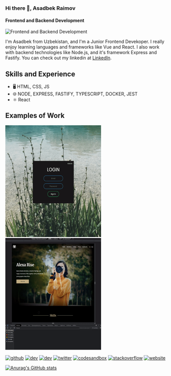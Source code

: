 ### Hi there 👋, Asadbek Raimov
#### Frontend and Backend Development
![Frontend and Backend Development](https://media-exp1.licdn.com/dms/image/C4D16AQFm1TjhRFvY3Q/profile-displaybackgroundimage-shrink_200_800/0/1642686779100?e=1648684800&v=beta&t=bZ0X-AijBfRmArg6843dsoESQv1-uya-mkYa0J2PN1s)

I'm Asadbek from Uzbekistan, and I'm a Junior Frontend Devekoper. I really enjoy learning languages and frameworks like Vue and React. I also work with backend technologies like Node.js, and it's framework Express and Fastify. You can check out my linkedin at [LinkedIn](https://www.linkedin.com/in/asadbek-raimov-b700881ba/).


## Skills and Experience
* 🖥️ HTML, CSS, JS
* 🌐 NODE, EXPRESS, FASTIFY, TYPESCRIPT, DOCKER, JEST
* ⚛️ React

## Examples of Work
<img src="https://github.com/asadbek2021/asadbek2021/blob/main/ezgif.com-gif-maker.gif" alt="gif" width=300 height=350> <img src="https://github.com/asadbek2021/asadbek2021/blob/main/ezgif.com-gif-maker%20(1).gif" alt="gif" width=300 height=350>


[<img src='https://cdn.jsdelivr.net/npm/simple-icons@3.0.1/icons/github.svg' alt='github' height='40'>](https://github.com/asadbek2021)  [<img src='https://cdn.jsdelivr.net/npm/simple-icons@3.0.1/icons/dev-dot-to.svg' alt='dev' height='40'>](https://dev.to/asadbek2021)  [<img src='https://cdn.jsdelivr.net/npm/simple-icons@3.0.1/icons/hashnode.svg' alt='dev' height='40'>](asadbek-raimov)  [<img src='https://cdn.jsdelivr.net/npm/simple-icons@3.0.1/icons/twitter.svg' alt='twitter' height='40'>](https://twitter.com/asadbek-raimov)  [<img src='https://cdn.jsdelivr.net/npm/simple-icons@3.0.1/icons/codesandbox.svg' alt='codesandbox' height='40'>](https://codesandbox.io/u/asadbek-raimov)  [<img src='https://cdn.jsdelivr.net/npm/simple-icons@3.0.1/icons/stackoverflow.svg' alt='stackoverflow' height='40'>](https://stackoverflow.com/users/asadbek-raimov)  [<img src='https://cdn.jsdelivr.net/npm/simple-icons@3.0.1/icons/icloud.svg' alt='website' height='40'>](https://asadbek2021.github.io/rsschool-cv/)  




[![Anurag's GitHub stats](https://github-readme-stats.vercel.app/api?username=asadbek2021)](https://github.com/anuraghazra/github-readme-stats)

